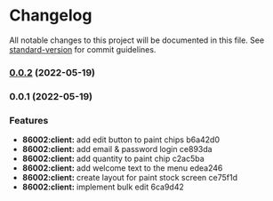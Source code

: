 # Changelog

All notable changes to this project will be documented in this file. See [standard-version](https://github.com/conventional-changelog/standard-version) for commit guidelines.

### [0.0.2](https://github.com/sidmclaughlin/86002/compare/@86002/client@0.0.1...@86002/client@0.0.2) (2022-05-19)

### 0.0.1 (2022-05-19)

### Features

- **86002:client:** add edit button to paint chips b6a42d0
- **86002:client:** add email & password login ce893da
- **86002:client:** add quantity to paint chip c2ac5ba
- **86002:client:** add welcome text to the menu edea246
- **86002:client:** create layout for paint stock screen ce75f1d
- **86002:client:** implement bulk edit 6ca9d42
